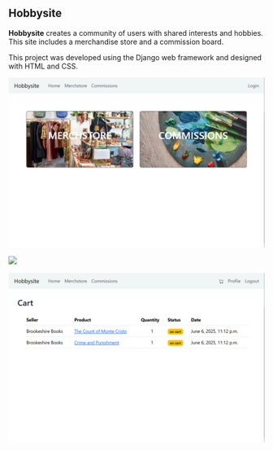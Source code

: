 ## Hobbysite

**Hobbysite** creates a community of users with shared interests and hobbies. This site includes a merchandise store and a commission board.  

This project was developed using the Django web framework and designed with HTML and CSS. 

![](https://github.com/tttrono/hobbysite-F-20/blob/main/hobbysite/hobbysite/static/images/samples/hobbysite_image_home.png)

![](https://github.com/tttrono/hobbysite-F-20/blob/main/hobbysite/hobbysite/static/images/samples/hobbysite_image_product.png)

![](https://github.com/tttrono/hobbysite-F-20/blob/main/hobbysite/hobbysite/static/images/samples/hobbysite_image_cart.png)

